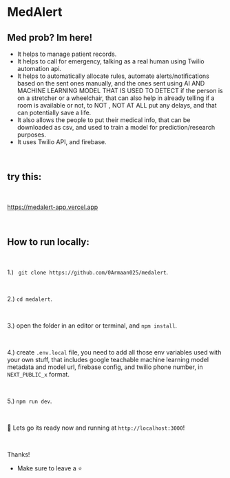 # MedAlert


## Med prob? Im here!

- It helps to manage patient records.
- It helps to call for emergency, talking as a real human using Twilio automation api.
- It helps to automatically allocate rules, automate alerts/notifications based on the sent ones manually, and the ones sent using AI AND MACHINE LEARNING MODEL THAT IS USED TO DETECT if the person is on a stretcher or a wheelchair, that can also help in already telling if a room is available or not, to NOT , NOT AT ALL put any delays, and that can potentially save a life.
- It also allows the people to put their medical info, that can be downloaded as csv, and used to train a model for prediction/research purposes.
- It uses Twilio API, and firebase.

<br/>

## try this: 

<br/>

https://medalert-app.vercel.app

<br/>

## How to run locally:

<br/>

1.) `` git clone https://github.com/0Armaan025/medalert``.

<br/>

2.) `` cd medalert ``.

<br/>

3.) open the folder in an editor or terminal, and `` npm install ``.

<br/>

4.) create ``.env.local`` file, you need to add all those env variables used with your own stuff, that includes google teachable machine learning model metadata and model url, firebase config, and twilio phone number, in ``NEXT_PUBLIC_x`` format.

<br/>

5.) ``npm run dev``.

<br/>

🥳 Lets go its ready now and running at ``http://localhost:3000``!

<br/>

Thanks!
 - Make sure to leave a ⭐
